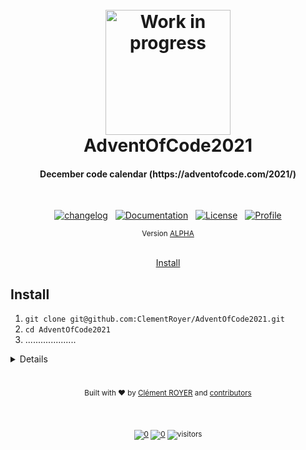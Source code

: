 <h1 align="center">

  <br>

  <img src="https://thumbs.gfycat.com/ThankfulFearlessHochstettersfrog-max-1mb.gif" alt="Work in progress" width="200">
  <br>
  AdventOfCode2021
  <br>
</h1>

<h4 align="center">December code calendar (https://adventofcode.com/2021/)</h4>


<br>

<div align="center">

[![changelog][changelog-img]][changelog] &nbsp; [![Documentation][documentation-img]][documentation] &nbsp; [![License][license-img]][license] &nbsp; [![Profile][profile-img]][profile]

<div align="center"><sub> Version <a href="tag">ALPHA</a></sub></div>
<br>

<!-- TOC -->
<p align="center">
  <a href="#Install">Install</a>
  <!-- • <a href="#proof">Proof</a> -->
</p>

<!-- omit in toc -->
## 

</div>


## Install

1) `git clone git@github.com:ClementRoyer/AdventOfCode2021.git`
2) `cd AdventOfCode2021`
3) ....................


<details>
<summary>Details</summary>
</details>




<!-- footer -->

<!-- omit in toc -->
#

<div align="center"> 
  <sub>Built with ❤︎ by
  <a href="https://www.linkedin.com/in/cl%C3%A9ment-royer/">Clément ROYER</a> and
  <a href="https://github.com/ClementRoyer/AdventOfCode2021/graphs/contributors">
    contributors
  </a>

<br><br>

[![0](https://img.shields.io/badge/Usage_Policy-black.svg?style=flat&logo=Markdown&logoColor=white&labelColor=black&color=black)][license] [![0](https://img.shields.io/badge/Clément_royer-black.svg?style=flat&logo=Linkedin&labelColor=black&color=black)][Linkedin] ![visitors](https://visitor-badge.glitch.me/badge?page_id=clementroyer_AdventOfCode2021)
</div>

<!-- omit in toc -->
# 

<!-- links -->
[linkedin]: https://www.linkedin.com/in/cl%C3%A9ment-royer/
[license]: ./LICENSE
[changelog]: ./changelog
[documentation]: .
[profile]: https://github.com/ClementRoyer


<!-- Images -->
[changelog-img]: https://img.shields.io/badge/Changelog-black.svg?&style=for-the-badge&logo=Markdown&logoColor=white
[profile-img]: https://img.shields.io/badge/my_profile-black.svg?&style=for-the-badge&logo=github&logoColor=white
[license-img]: https://img.shields.io/badge/license-black.svg?&style=for-the-badge&logo=Markdown&logoColor=white
[documentation-img]: https://img.shields.io/badge/documentation-black.svg?&style=for-the-badge&logo=mail.ru&logoColor=white